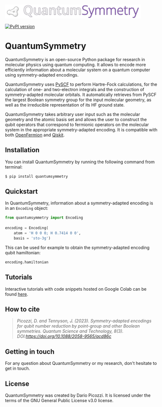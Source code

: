 <img src="docs/quantumsymmetry_logo.png" alt="QuantumSymmetry" width="450"/>

[![PyPI version](https://badge.fury.io/py/quantumsymmetry.svg)](https://badge.fury.io/py/quantumsymmetry)

# QuantumSymmetry

QuantumSymmetry is an open-source Python package for research in molecular physics using quantum computing. It allows to encode more efficiently information about a molecular system on a quantum computer using symmetry-adapted encodings.

QuantumSymmetry uses [PySCF](https://github.com/pyscf/pyscf) to perform Hartre-Fock calculations, for the calculation of one- and two-electron integrals and the construction of symmetry-adapted molecular orbitals. It automatically retrieves from PySCF the largest Boolean symmetry group for the input molecular geometry, as well as the irreducible representation of its HF ground state.

QuantumSymmetry takes arbitrary user input such as the molecular geometry and the atomic basis set and allows the user to construct the qubit operators that correspond to fermionic operators on the molecular system in the appropriate symmetry-adapted encoding. It is compatible with both [OpenFermion](https://github.com/quantumlib/OpenFermion) and [Qiskit](https://github.com/Qiskit).

## Installation

You can install QuantumSymmetry by running the following command from terminal:
```bash
$ pip install quantumsymmetry
```

## Quickstart

In QuantumSymmetry, information about a symmetry-adapted encoding is in an `Encoding` object:
```python
from quantumsymmetry import Encoding

encoding = Encoding(
    atom = 'H 0 0 0; H 0.7414 0 0',
    basis = 'sto-3g')
```

This can be used for example to obtain the symmetry-adapted encoding qubit hamiltonian:

```python
encoding.hamiltonian
```

## Tutorials

Interactive tutorials with code snippets hosted on Google Colab can be found [here](https://colab.research.google.com/github/dariopicozzi/quantumsymmetry/blob/master/docs/tutorials/01_welcome.ipynb).

## How to cite

> *Picozzi, D. and Tennyson, J. (2023). Symmetry-adapted encodings for qubit number reduction by point-group and other Boolean symmetries. Quantum Science and Technology, 8(3). DOI:https://doi.org/10.1088/2058-9565/acd86c*

## Getting in touch

For any question about QuantumSymmetry or my research, don't hesitate to get in touch.

## License

QuantumSymmetry was created by Dario Picozzi. It is licensed under the terms of the GNU General Public License v3.0 license.
